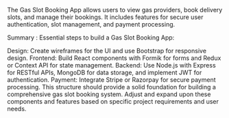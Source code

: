 The Gas Slot Booking App allows users to view gas providers, book delivery slots, and manage their bookings. It includes features for secure user authentication, slot management, and payment processing.

Summary : Essential steps to build a Gas Slot Booking App:

Design: Create wireframes for the UI and use Bootstrap for responsive design. Frontend: Build React components with Formik for forms and Redux or Context API for state management. Backend: Use Node.js with Express for RESTful APIs, MongoDB for data storage, and implement JWT for authentication. Payment: Integrate Stripe or Razorpay for secure payment processing. This structure should provide a solid foundation for building a comprehensive gas slot booking system. Adjust and expand upon these components and features based on specific project requirements and user needs.
